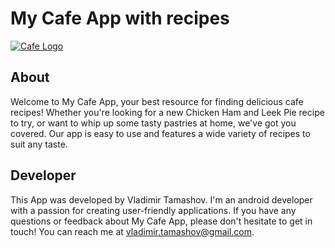 # My Cafe App with recipes

<a href="https://example.com"><img src="https://i.ibb.co/x33DjMr/your-cafe-logo.png" alt="Cafe Logo"></a>

## About

Welcome to My Cafe App, your best resource for finding delicious cafe recipes! Whether you're looking for a new Chicken Ham and Leek Pie recipe to try, or want to whip up some tasty pastries at home, we've got you covered. Our app is easy to use and features a wide variety of recipes to suit any taste.

## Developer

This App was developed by Vladimir Tamashov. I'm an android developer with a passion for creating user-friendly applications. If you have any questions or feedback about My Cafe App, please don't hesitate to get in touch! You can reach me at vladimir.tamashov@gmail.com.
